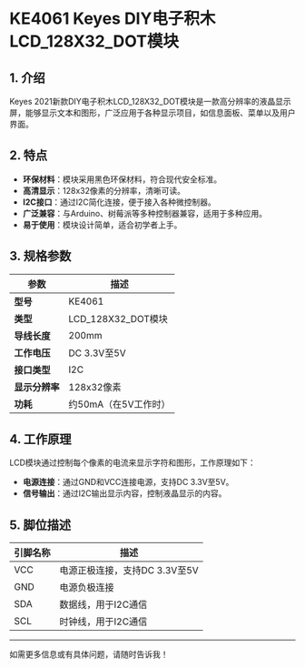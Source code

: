
# KE4061 Keyes DIY电子积木 LCD_128X32_DOT模块

## 1. 介绍

Keyes 2021新款DIY电子积木LCD_128X32_DOT模块是一款高分辨率的液晶显示屏，能够显示文本和图形，广泛应用于各种显示项目，如信息面板、菜单以及用户界面。

## 2. 特点

- **环保材料**：模块采用黑色环保材料，符合现代安全标准。
- **高清显示**：128x32像素的分辨率，清晰可读。
- **I2C接口**：通过I2C简化连接，便于接入各种微控制器。
- **广泛兼容**：与Arduino、树莓派等多种控制器兼容，适用于多种应用。
- **易于使用**：模块设计简单，适合初学者上手。

## 3. 规格参数

| 参数          | 描述                     |
|---------------|-------------------------|
| **型号**      | KE4061                  |
| **类型**      | LCD_128X32_DOT模块      |
| **导线长度**  | 200mm                   |
| **工作电压**  | DC 3.3V至5V            |
| **接口类型**  | I2C                      |
| **显示分辨率**| 128x32像素              |
| **功耗**      | 约50mA（在5V工作时）    |

## 4. 工作原理

LCD模块通过控制每个像素的电流来显示字符和图形，工作原理如下：

- **电源连接**：通过GND和VCC连接电源，支持DC 3.3V至5V。
- **信号输出**：通过I2C输出显示内容，控制液晶显示的内容。

## 5. 脚位描述

| 引脚名称 | 描述                             |
|----------|----------------------------------|
| VCC      | 电源正极连接，支持DC 3.3V至5V   |
| GND      | 电源负极连接                     |
| SDA      | 数据线，用于I2C通信             |
| SCL      | 时钟线，用于I2C通信             |

---

如需更多信息或有具体问题，请随时告诉我！
